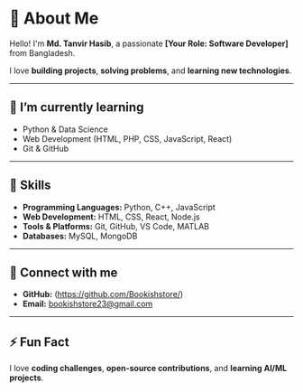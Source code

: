 # 👋 About Me

Hello! I'm **Md. Tanvir Hasib**, a passionate **[Your Role: Software Developer]** from Bangladesh.  

I love **building projects**, **solving problems**, and **learning new technologies**.  

---

## 🌱 I’m currently learning
- Python & Data Science  
- Web Development (HTML, PHP, CSS, JavaScript, React)  
- Git & GitHub  

---

## 💼 Skills
- **Programming Languages:** Python, C++, JavaScript  
- **Web Development:** HTML, CSS, React, Node.js  
- **Tools & Platforms:** Git, GitHub, VS Code, MATLAB  
- **Databases:** MySQL, MongoDB  

---

## 🔗 Connect with me
- **GitHub:** (https://github.com/Bookishstore/)  
- **Email:** bookishstore23@gmail.com  

---

## ⚡ Fun Fact
I love **coding challenges**, **open-source contributions**, and **learning AI/ML projects**.  

